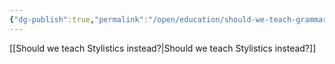 ```yaml
---
{"dg-publish":true,"permalink":"/open/education/should-we-teach-grammar/"}
---
```



[[Should we teach Stylistics instead?\|Should we teach Stylistics instead?]]
